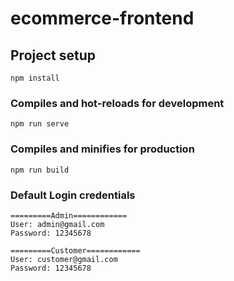 # ecommerce-frontend

## Project setup

```
npm install
```

### Compiles and hot-reloads for development

```
npm run serve
```

### Compiles and minifies for production

```
npm run build
```

### Default Login credentials

```
=========Admin============
User: admin@gmail.com
Password: 12345678

=========Customer============
User: customer@gmail.com
Password: 12345678
```
 